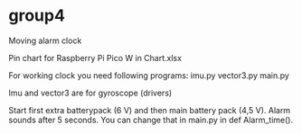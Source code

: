 # group4
Moving alarm clock

Pin chart for Raspberry Pi Pico W in Chart.xlsx

For working clock you need following programs:
imu.py
vector3.py
main.py

Imu and vector3 are for gyroscope (drivers)

Start first extra batterypack (6 V) and then main battery pack (4,5 V). Alarm sounds after 5 seconds. You can change that in main.py in def Alarm_time().

